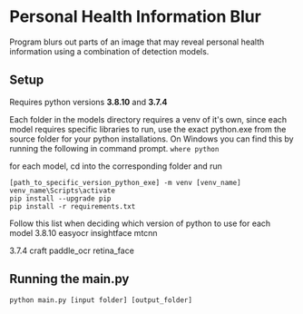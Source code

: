 # Personal Health Information Blur
Program blurs out parts of an image that may reveal personal health information using a combination of detection models.

## Setup
Requires python versions **3.8.10** and **3.7.4**

Each folder in the models directory requires a venv of it's own, since each model requires specific libraries to run, use the exact python.exe from the source folder for your python installations. On Windows you can find this by running the following in command prompt.
` where python `

for each model, cd into the corresponding folder and run 
```
[path_to_specific_version_python_exe] -m venv [venv_name] 
venv_name\Scripts\activate 
pip install --upgrade pip 
pip install -r requirements.txt
```

Follow this list when deciding which version of python to use for each model
3.8.10
easyocr
insightface
mtcnn

3.7.4
craft
paddle_ocr
retina_face

## Running the main.py

` python main.py [input folder] [output_folder] `

